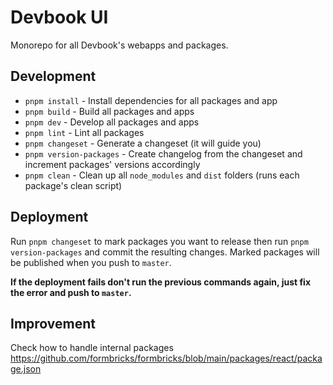 # Devbook UI
Monorepo for all Devbook's webapps and packages.

## Development
- `pnpm install` - Install dependencies for all packages and app
- `pnpm build` - Build all packages and apps
- `pnpm dev` - Develop all packages and apps
- `pnpm lint` - Lint all packages
- `pnpm changeset` - Generate a changeset (it will guide you)
- `pnpm version-packages` - Create changelog from the changeset and increment packages' versions accordingly
- `pnpm clean` - Clean up all `node_modules` and `dist` folders (runs each package's clean script)

## Deployment
Run `pnpm changeset` to mark packages you want to release then run `pnpm version-packages` and commit the resulting changes. Marked packages will be published when you push to `master`.

**If the deployment fails don't run the previous commands again, just fix the error and push to `master`.**

## Improvement
Check how to handle internal packages
https://github.com/formbricks/formbricks/blob/main/packages/react/package.json
 